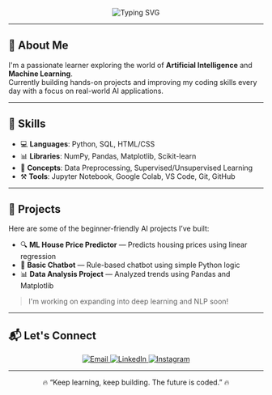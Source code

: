 <p align="center">
  <img src="https://readme-typing-svg.demolab.com?font=Fira+Code&size=32&duration=3000&pause=1000&color=4DB8FF&center=true&vCenter=true&width=500&lines=Hi%2C+I'm+Saad+Masood;AI+Engineer" alt="Typing SVG" />
</p>

---

## 🧠 About Me

I'm a passionate learner exploring the world of **Artificial Intelligence** and **Machine Learning**.  
Currently building hands-on projects and improving my coding skills every day with a focus on real-world AI applications.

---

## 💼 Skills

- 💻 **Languages**: Python, SQL, HTML/CSS  
- 📊 **Libraries**: NumPy, Pandas, Matplotlib, Scikit-learn  
- 🧠 **Concepts**: Data Preprocessing, Supervised/Unsupervised Learning  
- ⚒️ **Tools**: Jupyter Notebook, Google Colab, VS Code, Git, GitHub

---

## 🚀 Projects

Here are some of the beginner-friendly AI projects I’ve built:

- 🔍 **ML House Price Predictor** — Predicts housing prices using linear regression  
- 🧠 **Basic Chatbot** — Rule-based chatbot using simple Python logic  
- 📊 **Data Analysis Project** — Analyzed trends using Pandas and Matplotlib  

> I'm working on expanding into deep learning and NLP soon!

---

## 📬 Let's Connect

<p align="center">
  <a href="mailto:saadchahal000@gmail.com">
    <img src="https://img.shields.io/badge/Email-saadchahal000@gmail.com-blue?style=for-the-badge&logo=gmail&logoColor=white" alt="Email" />
  </a>
  <a href="https://www.linkedin.com/in/saad-masood-2b22262aa/">
    <img src="https://img.shields.io/badge/LinkedIn-View_Profile-blue?style=for-the-badge&logo=linkedin&logoColor=white" alt="LinkedIn" />
  </a>
  <a href="https://www.instagram.com/malik_saad_000">
    <img src="https://img.shields.io/badge/Instagram-@malik__saad__000-E4405F?style=for-the-badge&logo=instagram&logoColor=white" alt="Instagram" />
  </a>
</p>

---

<p align="center">
  🔥 “Keep learning, keep building. The future is coded.” 🔥
</p>
